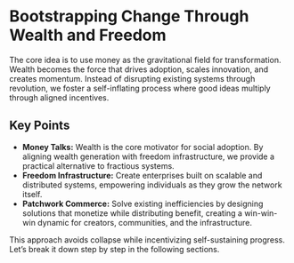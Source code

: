 # Bootstrapping Change Through Wealth and Freedom

The core idea is to use money as the gravitational field for transformation. Wealth becomes the force that drives adoption, scales innovation, and creates momentum. Instead of disrupting existing systems through revolution, we foster a self-inflating process where good ideas multiply through aligned incentives.

## Key Points
- **Money Talks:** Wealth is the core motivator for social adoption. By aligning wealth generation with freedom infrastructure, we provide a practical alternative to fractious systems.
- **Freedom Infrastructure:** Create enterprises built on scalable and distributed systems, empowering individuals as they grow the network itself.
- **Patchwork Commerce:** Solve existing inefficiencies by designing solutions that monetize while distributing benefit, creating a win-win-win dynamic for creators, communities, and the infrastructure.

This approach avoids collapse while incentivizing self-sustaining progress. Let’s break it down step by step in the following sections.